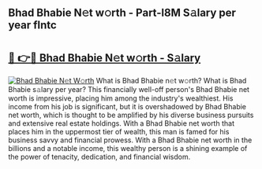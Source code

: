 ## Bhad Bhabie N𝚎t w𝚘rth - Part-l8M S𝚊lary per year fIntc

# <h2><a href="http://gc3is4.nevu.top/?p=Bhad+Bhabie">🔗 👉🔴 Bhad Bhabie N𝚎t w𝚘rth - S𝚊lary</a></h2>

[![Bhad Bhabie N𝚎t W𝚘rth](https://i.imgur.com/Oavwk0R.jpeg)](http://gc3is4.nevu.top/?p=Bhad+Bhabie)
What is Bhad Bhabie n𝚎t w𝚘rth? What is Bhad Bhabie s𝚊lary per year?
This financially well-off person's Bhad Bhabie net worth is impressive, placing him among the industry's wealthiest. His income from his job is significant, but it is overshadowed by Bhad Bhabie net worth, which is thought to be amplified by his diverse business pursuits and extensive real estate holdings. With a Bhad Bhabie net worth that places him in the uppermost tier of wealth, this man is famed for his business savvy and financial prowess. With a Bhad Bhabie net worth in the billions and a notable income, this wealthy person is a shining example of the power of tenacity, dedication, and financial wisdom.
